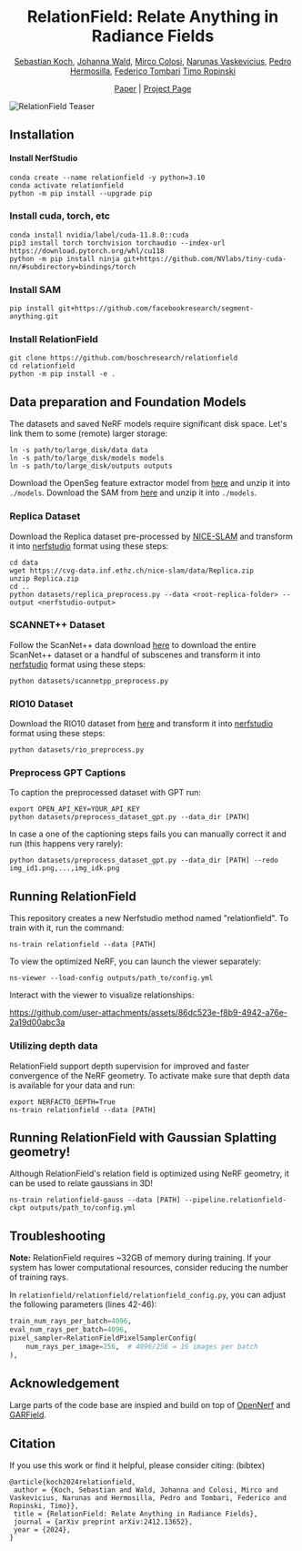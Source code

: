 <span align="center">
<h1> RelationField: Relate Anything in Radiance Fields</h1>

<a href="https://kochsebastian.com">Sebastian Koch</a>,
<a href="https://scholar.google.com/citations?user=dfjN3YAAAAAJ">Johanna Wald</a>,
<a href="https://scholar.google.com/citations?user=k4m1c6EAAAAJ">Mirco Colosi</a>,
<a href="https://scholar.google.com/citations?user=U3KSTwkAAAAJ">Narunas Vaskevicius</a>,
<a href="https://phermosilla.github.io">Pedro Hermosilla</a>,
<a href="https://federicotombari.github.io">Federico Tombari</a>
<a href="https://scholar.google.com/citations?user=FuY-lbcAAAAJ">Timo Ropinski</a>

<!-- <h3>venue</h3> -->

<a href="https://arxiv.org/abs/">Paper</a> |
<a href="http://relationfield.github.io">Project Page</a>

</span>

![RelationField Teaser](https://relationfield.github.io/static/images/teaser.png)

## Installation

#### Install NerfStudio

```
conda create --name relationfield -y python=3.10
conda activate relationfield
python -m pip install --upgrade pip
```

### Install cuda, torch, etc

```
conda install nvidia/label/cuda-11.8.0::cuda
pip3 install torch torchvision torchaudio --index-url https://download.pytorch.org/whl/cu118
python -m pip install ninja git+https://github.com/NVlabs/tiny-cuda-nn/#subdirectory=bindings/torch
```

### Install SAM

```
pip install git+https://github.com/facebookresearch/segment-anything.git
```

### Install RelationField

```
git clone https://github.com/boschresearch/relationfield
cd relationfield
python -m pip install -e .
```

## Data preparation and Foundation Models

The datasets and saved NeRF models require significant disk space.
Let's link them to some (remote) larger storage:

```
ln -s path/to/large_disk/data data
ln -s path/to/large_disk/models models
ln -s path/to/large_disk/outputs outputs
```

Download the OpenSeg feature extractor model from [here](https://drive.google.com/file/d/1DgyH-1124Mo8p6IUJ-ikAiwVZDDfteak/view?usp=sharing) and unzip it into `./models`.
Download the SAM from [here](https://dl.fbaipublicfiles.com/segment_anything/sam_vit_h_4b8939.pth) and unzip it into `./models`.

### Replica Dataset

Download the Replica dataset pre-processed by [NICE-SLAM](https://pengsongyou.github.io/nice-slam) and transform it into [nerfstudio](https://docs.nerf.studio) format using these steps:

```
cd data
wget https://cvg-data.inf.ethz.ch/nice-slam/data/Replica.zip
unzip Replica.zip
cd ..
python datasets/replica_preprocess.py --data <root-replica-folder> --output <nerfstudio-output>
```


### SCANNET++ Dataset

Follow the ScanNet++ data download [here](https://kaldir.vc.in.tum.de/scannetpp/) to download the entire ScanNet++ dataset or a handful of subscenes and transform it into [nerfstudio](https://docs.nerf.studio) format using these steps:

```
python datasets/scannetpp_preprocess.py
```

### RIO10 Dataset

Download the RIO10 dataset from [here](https://github.com/WaldJohannaU/RIO10?tab=readme-ov-file) and transform it into [nerfstudio](https://docs.nerf.studio) format using these steps:

```
python datasets/rio_preprocess.py
```

### Preprocess GPT Captions

To caption the preprocessed dataset with GPT run:

```
export OPEN_API_KEY=YOUR_API_KEY
python datasets/preprocess_dataset_gpt.py --data_dir [PATH]
```

In case a one of the captioning steps fails you can manually correct it and run (this happens very rarely):

```
python datasets/preprocess_dataset_gpt.py --data_dir [PATH] --redo img_id1.png,...,img_idk.png
```

## Running RelationField

This repository creates a new Nerfstudio method named "relationfield". To train with it, run the command:

```
ns-train relationfield --data [PATH]
```

To view the optimized NeRF, you can launch the viewer separately:

```
ns-viewer --load-config outputs/path_to/config.yml
```

Interact with the viewer to visualize relationships:


https://github.com/user-attachments/assets/86dc523e-f8b9-4942-a76e-2a19d00abc3a



### Utilizing depth data
RelationField support depth supervision for improved and faster convergence of the NeRF geometry. To activate make sure that depth data is available for your data and run:
```
export NERFACTO_DEPTH=True
ns-train relationfield --data [PATH]
```

## Running RelationField with Gaussian Splatting geometry!
Although RelationField's relation field is optimized using NeRF geometry, it can be
used to relate gaussians in 3D!
```
ns-train relationfield-gauss --data [PATH] --pipeline.relationfield-ckpt outputs/path_to/config.yml
```
## Troubleshooting
**Note:** RelationField requires ~32GB of memory during training.  If your system has lower computational resources, consider reducing the number of training rays.

In `relationfield/relationfield/relationfield_config.py`, you can adjust the following parameters (lines 42-46):

```python
train_num_rays_per_batch=4096,
eval_num_rays_per_batch=4096, 
pixel_sampler=RelationFieldPixelSamplerConfig(
    num_rays_per_image=256,  # 4096/256 = 16 images per batch
),

```

## Acknowledgement
Large parts of the code base are inspied and build on top of [OpenNerf](https://github.com/opennerf/opennerf) and [GARField](https://github.com/chungmin99/garfield).

## Citation

If you use this work or find it helpful, please consider citing: (bibtex)

```
@article{koch2024relationfield,
 author = {Koch, Sebastian and Wald, Johanna and Colosi, Mirco and Vaskevicius, Narunas and Hermosilla, Pedro and Tombari, Federico and Ropinski, Timo}},
 title = {RelationField: Relate Anything in Radiance Fields},
 journal = {arXiv preprint arXiv:2412.13652},
 year = {2024},
}
```
